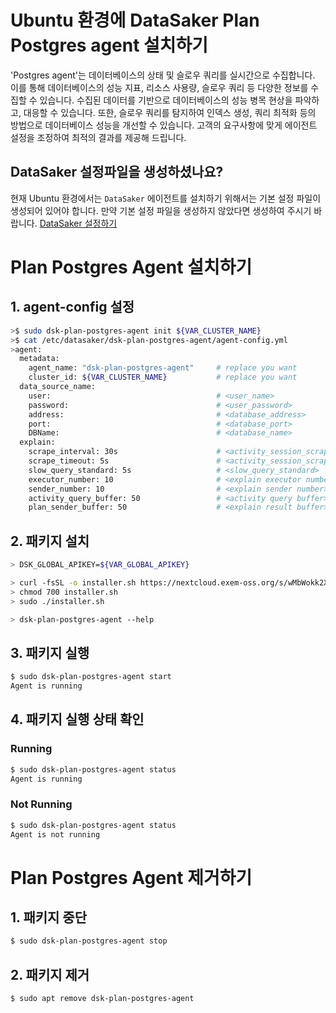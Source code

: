 # Ubuntu 환경에 DataSaker Plan Postgres agent 설치하기
'Postgres agent'는 데이터베이스의 상태 및 슬로우 쿼리를 실시간으로 수집합니다.
이를 통해 데이터베이스의 성능 지표, 리소스 사용량, 슬로우 쿼리 등 다양한 정보를 수집할 수 있습니다.
수집된 데이터를 기반으로 데이터베이스의 성능 병목 현상을 파악하고, 대응할 수 있습니다.
또한, 슬로우 쿼리를 탐지하여 인덱스 생성, 쿼리 최적화 등의 방법으로 데이터베이스 성능을 개선할 수 있습니다.
고객의 요구사항에 맞게 에이전트 설정을 조정하여 최적의 결과를 제공해 드립니다.

## DataSaker 설정파일을 생성하셨나요?
현재 Ubuntu 환경에서는 `DataSaker` 에이전트를 설치하기 위해서는 기본 설정 파일이 생성되어 있어야 합니다. 만약 기본 설정 파일을 생성하지 않았다면 생성하여 주시기 바랍니다. [DataSaker 설정하기](../../../README.md)

# Plan Postgres Agent 설치하기
## 1. agent-config 설정
```bash
>$ sudo dsk-plan-postgres-agent init ${VAR_CLUSTER_NAME}
>$ cat /etc/datasaker/dsk-plan-postgres-agent/agent-config.yml
>agent:
  metadata:
    agent_name: "dsk-plan-postgres-agent"     # replace you want
    cluster_id: ${VAR_CLUSTER_NAME}           # replace you want
  data_source_name:
    user:                                     # <user_name>
    password:                                 # <user_password>
    address:                                  # <database_address>
    port:                                     # <database_port>
    DBName:                                   # <database_name>
  explain:
    scrape_interval: 30s                      # <activity_session_scrape_time>
    scrape_timeout: 5s                        # <activity_session_scrape_query_timeout>
    slow_query_standard: 5s                   # <slow_query_standard> 
    executor_number: 10                       # <explain executor number>
    sender_number: 10                         # <explain sender number>
    activity_query_buffer: 50                 # <activity query buffer>
    plan_sender_buffer: 50                    # <explain result buffer>
```

## 2. 패키지 설치
```bash
> DSK_GLOBAL_APIKEY=${VAR_GLOBAL_APIKEY}

> curl -fsSL -o installer.sh https://nextcloud.exem-oss.org/s/wMbWokk2XtBXrQw/download/dsk-plan-postgres-agent-install.sh
> chmod 700 installer.sh
> sudo ./installer.sh

> dsk-plan-postgres-agent --help
```

## 3. 패키지 실행
```bash
$ sudo dsk-plan-postgres-agent start
Agent is running
```

## 4. 패키지 실행 상태 확인
### Running
```bash
$ sudo dsk-plan-postgres-agent status
Agent is running
```
### Not Running
```bash
$ sudo dsk-plan-postgres-agent status
Agent is not running
```

# Plan Postgres Agent 제거하기
## 1. 패키지 중단
```bash
$ sudo dsk-plan-postgres-agent stop
```

## 2. 패키지 제거
```bash
$ sudo apt remove dsk-plan-postgres-agent
```

